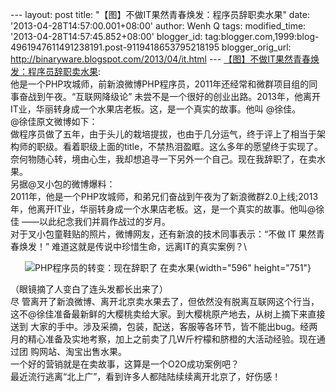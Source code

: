 --- layout: post title: "【图】不做IT果然青春焕发：程序员辞职卖水果"
date: '2013-04-28T14:57:00.001+08:00' author: Wenh Q tags:
modified\_time: '2013-04-28T14:57:45.852+08:00' blogger\_id:
tag:blogger.com,1999:blog-4961947611491238191.post-9119418653795218195
blogger\_orig\_url: http://binaryware.blogspot.com/2013/04/it.html ---
[【图】不做IT果然青春焕发：程序员辞职卖水果](http://www.oschina.net/news/40020/programmer-sale-apples):\
他是一个PHP攻城师，前新浪微博PHP程序员，2011年还经常和微群项目组的同事奋战到午夜。“互联网降级论”
未尝不是一个很好的创业出路。2013年，他离开IT业，华丽转身成一个水果店老板。这，是一个真实的故事。他叫
@徐佳。\
@徐佳原文微博如下：\
做程序员做了五年，由于头儿的栽培提拔，也由于几分运气，终于评上了相当于架构师的职级。看着职级上面的title，不禁热泪盈眶。这么多年的愿望终于实现了。奈何物随心转，境由心生，我却想追寻一下另外一个自己。现在我辞职了，在卖水果。\
另据@叉小包的微博爆料：\
2011年，他是一个PHP攻城师，和弟兄们奋战到午夜为了新浪微群2.0上线;2013年，他离开IT业，华丽转身成一个水果店老板。这，是一个真实的故事。他叫@徐佳
——以此纪念我们并肩作战过的岁月。\
对于叉小包童鞋贴的照片，微博网友，还有新浪的技术同事表示：“不做 IT
果然青春焕发！” 难道这就是传说中珍惜生命，远离IT的真实案例？\
<div style="text-align: center;">

![PHP程序员的转变：现在辞职了
在卖水果](http://static.oschina.net/uploads/img/201304/28131852_JwHi.jpg){width="596"
height="751"}

</div>

（眼镜摘了人变白了连头发都长出来了）\
尽
管离开了新浪微博、离开北京卖水果去了，但依然没有脱离互联网这个行当，这不@徐佳准备最新鲜的大樱桃卖给大家。到大樱桃原产地去，从树上摘下来直接送到
大家的手中。涉及采摘，包装，配送，客服等各环节，皆不能出bug。经两月的精心准备及实地考察，加上之前卖了几W斤柠檬和脐橙的大活动经验。现在通过团
购网站、淘宝出售水果。\
一个好的营销就是在卖故事，这算是一个O2O成功案例吧？\
最近流行逃离“北上广”，看到许多人都陆陆续续离开北京了，好伤感！

